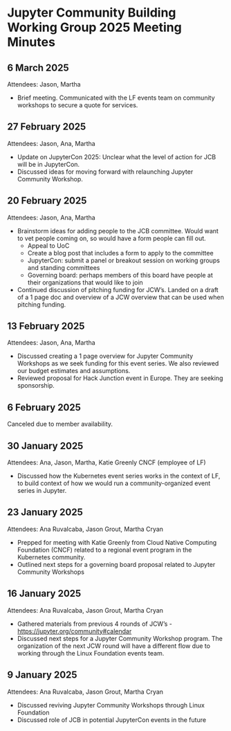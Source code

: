 # Jupyter Community Building Working Group 2025 Meeting Minutes

## 6 March 2025
Attendees: Jason, Martha
* Brief meeting. Communicated with the LF events team on community workshops to secure a quote for services. 

## 27 February 2025
Attendees: Jason, Ana, Martha
* Update on JupyterCon 2025: Unclear what the level of action for JCB will be in JupyterCon. 
* Discussed ideas for moving forward with relaunching Jupyter Community Workshop. 

## 20 February 2025
Attendees: Jason, Ana, Martha
* Brainstorm ideas for adding people to the JCB committee. Would want to vet people coming on, so would have a form people can fill out.
  * Appeal to UoC
  * Create a blog post that includes a form to apply to the committee
  * JupyterCon: submit a panel or breakout session on working groups and standing committees
  * Governing board: perhaps members of this board have people at their organizations that would like to join
* Continued discussion of pitching funding for JCW’s. Landed on a draft of a 1 page doc and overview of a JCW overview that can be used when pitching funding.


## 13 February 2025
Attendees: Jason, Ana, Martha
* Discussed creating a 1 page overview for Jupyter Community Workshops as we seek funding for this event series. We also reviewed our budget estimates and assumptions.
* Reviewed proposal for Hack Junction event in Europe. They are seeking sponsorship.

## 6 February 2025
Canceled due to member availability. 

## 30 January 2025
Attendees: Ana, Jason, Martha, Katie Greenly CNCF (employee of LF)
* Discussed how the Kubernetes event series works in the context of LF, to build context of how we would run a community-organized event series in Jupyter.

## 23 January 2025
Attendees: Ana Ruvalcaba, Jason Grout, Martha Cryan
* Prepped for meeting with Katie Greenly from Cloud Native Computing Foundation (CNCF) related to a regional event program in the Kubernetes community. 
* Outlined next steps for a governing board proposal related to Jupyter Community Workshops

## 16 January 2025
Attendees: Ana Ruvalcaba, Jason Grout, Martha Cryan
* Gathered materials from previous 4 rounds of JCW’s - https://jupyter.org/community#calendar
* Discussed next steps for a Jupyter Community Workshop program. The organization of the next JCW round will have a different flow due to working through the Linux Foundation events team.

## 9 January 2025
Attendees: Ana Ruvalcaba, Jason Grout, Martha Cryan
* Discussed reviving Jupyter Community Workshops through Linux Foundation
* Discussed role of JCB in potential JupyterCon events in the future
